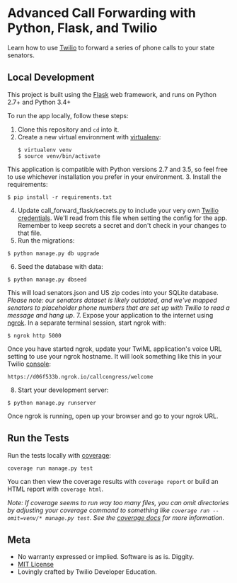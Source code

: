 # Advanced Call Forwarding with Python, Flask, and Twilio

Learn how to use [Twilio](https://www.twilio.com) to forward a series of phone calls to your state senators.

## Local Development
This project is built using the [Flask](http://flask.pocoo.org/) web framework, and runs on Python 2.7+ and Python 3.4+

To run the app locally, follow these steps:
1. Clone this repository and `cd` into it.
2. Create a new virtual environment with [virtualenv](https://virtualenv.pypa.io/en/latest/):
    ```
    $ virtualenv venv
    $ source venv/bin/activate
    ```
This application is compatible with Python versions 2.7 and 3.5, so feel free to use whichever installation you prefer in your environment.
3. Install the requirements:
```
$ pip install -r requirements.txt
```
4. Update call_forward_flask/secrets.py to include your very own [Twilio credentials](https://www.twilio.com/console). We'll read from this file when setting the config for the app. Remember to keep secrets a secret and don't check in your changes to that file.
5. Run the migrations:
```
$ python manage.py db upgrade
```
6. Seed the database with data:
```
$ python manage.py dbseed
```
This will load senators.json and US zip codes into your SQLite database.
*Please note: our senators dataset is likely outdated, and we've mapped senators to placeholder phone numbers that are set up with Twilio to read a message and hang up*.
7. Expose your application to the internet using [ngrok](https://www.twilio.com/blog/2015/09/6-awesome-reasons-to-use-ngrok-when-testing-webhooks.html). In a separate terminal session, start ngrok with:
```
$ ngrok http 5000
```
Once you have started ngrok, update your TwiML application's voice URL setting to use your ngrok hostname. It will look something like this in your Twilio [console](https://www.twilio.com/console/phone-numbers/):
```
https://d06f533b.ngrok.io/callcongress/welcome
```
8. Start your development server:
```
$ python manage.py runserver
```
Once ngrok is running, open up your browser and go to your ngrok URL.

## Run the Tests
Run the tests locally with [coverage](http://coverage.readthedocs.org/):
```
coverage run manage.py test
```
You can then view the coverage results with `coverage report` or build an HTML report with `coverage html`.

*Note: If coverage seems to run way too many files, you can omit directories by adjusting your coverage command to something like `coverage run --omit=venv/* manage.py test`. See the [coverage docs](http://coverage.readthedocs.org/) for more information.*

## Meta
* No warranty expressed or implied. Software is as is. Diggity.
* [MIT License](https://opensource.org/licenses/mit-license.html)
* Lovingly crafted by Twilio Developer Education.
